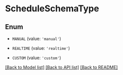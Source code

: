 # ScheduleSchemaType


## Enum

* `MANUAL` (value: `'manual'`)

* `REALTIME` (value: `'realtime'`)

* `CUSTOM` (value: `'custom'`)

[[Back to Model list]](../README.md#documentation-for-models) [[Back to API list]](../README.md#documentation-for-api-endpoints) [[Back to README]](../README.md)


